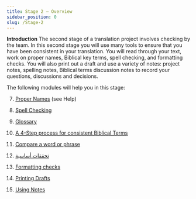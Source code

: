 ```yaml
---
title: Stage 2 – Overview
sidebar_position: 0
slug: /Stage-2
---
```




**Introduction** The second stage of a translation project involves checking by the team. In this second stage you will use many tools to ensure that you have been consistent in your translation. You will read through your text, work on proper names, Biblical key terms, spell checking, and formatting checks. You will also print out a draft and use a variety of notes: project notes, spelling notes, Biblical terms discussion notes to record your questions, discussions and decisions.


The following modules will help you in this stage:


  7.  [Proper Names](https://sillsdev.github.io/paratext-manual/7.PN) (see Help)


  8.  [Spell Checking](https://sillsdev.github.io/paratext-manual/8.SP)


  9.  [Glossary](https://sillsdev.github.io/paratext-manual/9.GL)


 10.  [A 4-Step process for consistent Biblical Terms](https://sillsdev.github.io/paratext-manual/10.BT)


 11.  [Compare a word or phrase](https://sillsdev.github.io/paratext-manual/11.MP)


 12.  [تحققات أساسية](https://sillsdev.github.io/paratext-manual/12.BC2)


 13.  [Formatting checks](https://sillsdev.github.io/paratext-manual/13.FC)


 14.  [Printing Drafts](https://sillsdev.github.io/paratext-manual/14.PD)


 15.  [Using Notes](https://sillsdev.github.io/paratext-manual/15.UN)

